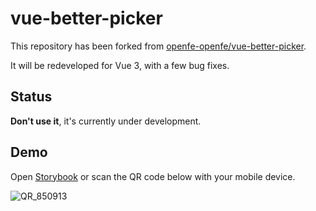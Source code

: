 # vue-better-picker

This repository has been forked from [openfe-openfe/vue-better-picker](https://github.com/openfe-openfe/vue-better-picker).

It will be redeveloped for Vue 3, with a few bug fixes.

## Status

**Don't use it**, it's currently under development.

## Demo

Open [Storybook](https://vue-better-picker-storybook.netlify.app/) or scan the QR code below with your mobile device.

![QR_850913](https://user-images.githubusercontent.com/16274215/150636869-88959dd5-5eef-469d-a2ed-087b47fc8435.png)
